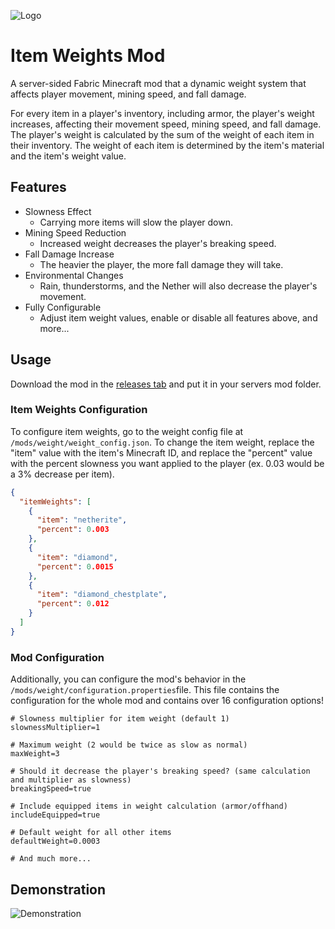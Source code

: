 ![Logo](tba)
# Item Weights Mod
A server-sided Fabric Minecraft mod that  a dynamic weight system that affects player movement, mining speed, and fall damage.

For every item in a player's inventory, including armor, the player's weight increases, affecting their movement speed, mining speed, and fall damage. The player's weight is calculated by the sum of the weight of each item in their inventory. The weight of each item is determined by the item's material and the item's weight value.
## Features
- Slowness Effect
  - Carrying more items will slow the player down.
- Mining Speed Reduction
  - Increased weight decreases the player's breaking speed.
- Fall Damage Increase
  - The heavier the player, the more fall damage they will take.
- Environmental Changes
  - Rain, thunderstorms, and the Nether will also decrease the player's movement.
- Fully Configurable
  - Adjust item weight values, enable or disable all features above, and more...

## Usage
Download the mod in the [releases tab](https://github.com/William-Chapin/Weight-Mod/releases/tag/Fabric) and put it in your servers mod folder. 

### Item Weights Configuration
To configure item weights, go to the weight config file at ``/mods/weight/weight_config.json``. To change the item weight, replace the "item" value with the item's Minecraft ID, and replace the "percent" value with the percent slowness you want applied to the player (ex. 0.03 would be a 3% decrease per item).
```json
{
  "itemWeights": [
    {
      "item": "netherite",
      "percent": 0.003
    },
    {
      "item": "diamond",
      "percent": 0.0015
    },
    {
      "item": "diamond_chestplate",
      "percent": 0.012
    }
  ]
}
```

### Mod Configuration
Additionally, you can configure the mod's behavior in the ``/mods/weight/configuration.properties``file. This file contains the configuration for the whole mod and contains over 16 configuration options!
```properties
# Slowness multiplier for item weight (default 1)
slownessMultiplier=1

# Maximum weight (2 would be twice as slow as normal)
maxWeight=3

# Should it decrease the player's breaking speed? (same calculation and multiplier as slowness)
breakingSpeed=true

# Include equipped items in weight calculation (armor/offhand)
includeEquipped=true

# Default weight for all other items
defaultWeight=0.0003

# And much more...
```
## Demonstration
![Demonstration](tba)